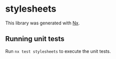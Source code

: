 # stylesheets

This library was generated with [Nx](https://nx.dev).

## Running unit tests

Run `nx test stylesheets` to execute the unit tests.
